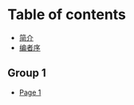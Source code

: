 # Table of contents

* [简介](README.md)
* [编者序](bian-zhe-xu.md)

## Group 1

* [Page 1](group-1/page-1.md)
